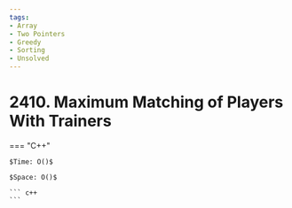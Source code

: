 ```yaml
---
tags:
- Array
- Two Pointers
- Greedy
- Sorting
- Unsolved
---
```



# 2410. Maximum Matching of Players With Trainers

=== "C++"

    $Time: O()$

    $Space: O()$

    ``` c++
    ```